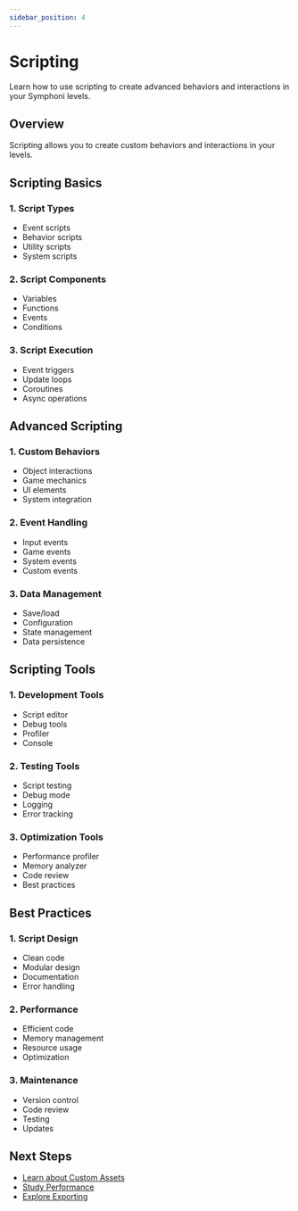 ```yaml
---
sidebar_position: 4
---
```


# Scripting

Learn how to use scripting to create advanced behaviors and interactions in your Symphoni levels.

## Overview

Scripting allows you to create custom behaviors and interactions in your levels.

## Scripting Basics

### 1. Script Types
- Event scripts
- Behavior scripts
- Utility scripts
- System scripts

### 2. Script Components
- Variables
- Functions
- Events
- Conditions

### 3. Script Execution
- Event triggers
- Update loops
- Coroutines
- Async operations

## Advanced Scripting

### 1. Custom Behaviors
- Object interactions
- Game mechanics
- UI elements
- System integration

### 2. Event Handling
- Input events
- Game events
- System events
- Custom events

### 3. Data Management
- Save/load
- Configuration
- State management
- Data persistence

## Scripting Tools

### 1. Development Tools
- Script editor
- Debug tools
- Profiler
- Console

### 2. Testing Tools
- Script testing
- Debug mode
- Logging
- Error tracking

### 3. Optimization Tools
- Performance profiler
- Memory analyzer
- Code review
- Best practices

## Best Practices

### 1. Script Design
- Clean code
- Modular design
- Documentation
- Error handling

### 2. Performance
- Efficient code
- Memory management
- Resource usage
- Optimization

### 3. Maintenance
- Version control
- Code review
- Testing
- Updates

## Next Steps

- [Learn about Custom Assets](/docs/advanced-features/custom-assets)
- [Study Performance](/docs/advanced-features/performance)
- [Explore Exporting](/docs/advanced-features/exporting) 